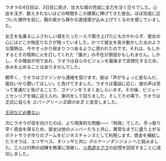 <!-- title: ラオラ・パンテラ -->
<!-- status: 生存 -->

ラオラの4日目は、3日目に続き、壮大な城の完成に全力を注ぐ日々でした。心血を注ぎ、数えきれないほどの時間をこの建築に捧げてきた彼女。ほぼ完成に近づいた傑作を前に、胸の奥から静かな達成感が込み上げてくるのを感じていました。

女王を名乗るにふさわしい城をたった一人で築き上げたにもかかわらず、彼女の心にはどこか物足りなさが残っていました。かつて彼女を突き動かした炎のような情熱は、今やすっかり弱まりつつあるように思われたのです。それは、もしかするとその情熱に火を灯してくれた「誰か」の不在が原因かもしれません。しかし、その理由が何であれ、ラオラは自らのビジョンを最後まで具現化するため、歩みを止めることはありませんでした。

朝早く、ラオラはゴナソンから連絡を受けます。彼は「声がちょっと変なんだ、面白いから聞いてほしい」と告げてきました。ラオラは電話に応じ、彼の声は至って普通だと告げることで、ゴナソンをうまくあしらいます。その後、ビジューとセシリアを城に迎え入れ、案内をして回りました。そしてその場で、ラオラは正式に自らを _エバーグリーン王国の女王_ と宣言しました。

[王冠など必要ない](#embed:https://www.youtube.com/live/Y0H168Iq8aY?feature=shared&t=4662)

次にラオラが目を向けたのは、より現実的な問題——『財政』でした。手っ取り早く資金を得るため、彼女は他のメンバーたちと共に、異常なまでに盛り上がるポテトサラダ作りのブームをビジネスチャンスとして利用します。資金を補給したラオラは、エリザベス、ネリッサと共に _ボルケーノダンジョン_ へと挑みました。三人は灼熱の試練を無事に突破し、[小鳥遊キアラ](https://www.youtube.com/live/Y0H168Iq8aY?feature=shared&t=15009)の記憶を回収することに成功しました。
